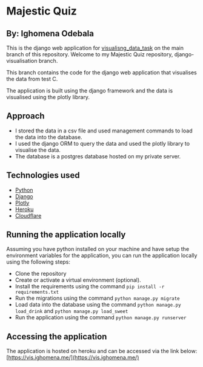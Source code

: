 # Majestic Quiz

## By: Ighomena Odebala

This is the django web application for [visualisng_data_task](https://github.com/dhee-tree/majesticQuiz/tree/main/visualising_data_task) on the main branch of this repository.
Welcome to my Majestic Quiz repository, django-visualisation branch. 

This branch contains the code for the django web application that visualises the data from test C.

The application is built using the django framework and the data is visualised using the plotly library.

## Approach
- I stored the data in a csv file and used management commands to load the data into the database.
- I used the django ORM to query the data and used the plotly library to visualise the data.
- The database is a postgres database hosted on my private server.

## Technologies used

- [Python](https://www.python.org/)
- [Django](https://www.djangoproject.com/)
- [Plotly](https://plotly.com/python/)
- [Heroku](https://www.heroku.com/)
- [Cloudflare](https://www.cloudflare.com/)

## Running the application locally

Assuming you have python installed on your machine and have setup the environment variables for the application, you can run the application locally using the following steps:
- Clone the repository
- Create or activate a virtual environment (optional).
- Install the requirements using the command `pip install -r requirements.txt`
- Run the migrations using the command `python manage.py migrate`
- Load data into the database using the command `python manage.py load_drink` and `python manage.py load_sweet`
- Run the application using the command `python manage.py runserver`

## Accessing the application

The application is hosted on heroku and can be accessed via the link below:
[https://vis.ighomena.me/](https://vis.ighomena.me/)